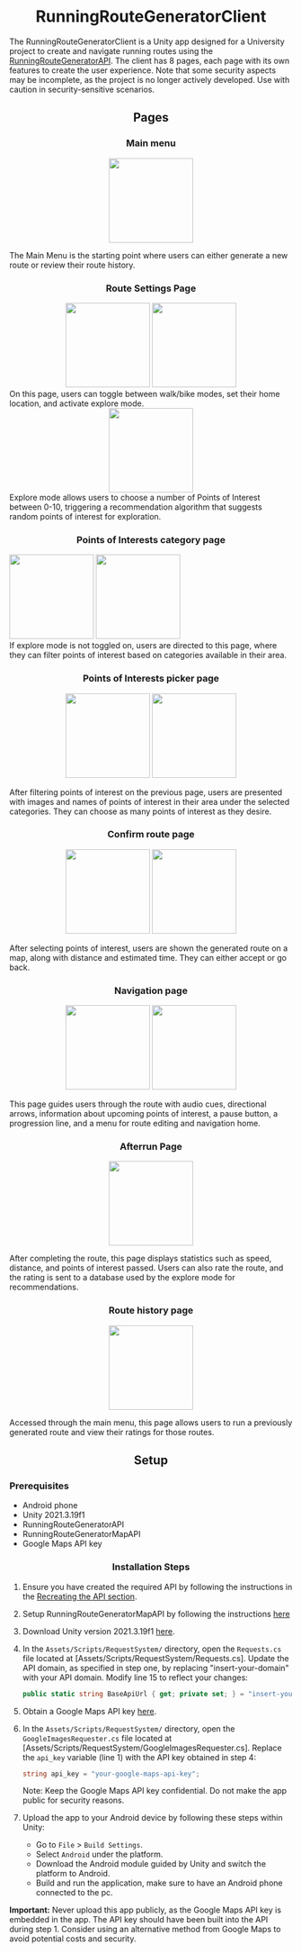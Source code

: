 # <div align="center">RunningRouteGeneratorClient</div>
The RunningRouteGeneratorClient is a Unity app designed for a University project to create and navigate running routes using the [RunningRouteGeneratorAPI](https://github.com/eske4/RunningRouteGeneratorAPI). The client has 8 pages, each page with its own features to create the user experience. Note that some security aspects may be incomplete, as the project is no longer actively developed. Use with caution in security-sensitive scenarios. 

## <div align="center">Pages</div>
### <div align="center">Main menu</div>
<div align="center">
  <img src="https://github.com/eske4/RunningRouteGeneratorClient/blob/main/Images/MainMenu/MainMenu.png" width="150">
</div>

The Main Menu is the starting point where users can either generate a new route or review their route history.

### <div align="center">Route Settings Page</div>
<div align="center">
  <img src="https://github.com/eske4/RunningRouteGeneratorClient/blob/main/Images/RouteSettingsPage/RouteSettingsFilter.png" width="150" />
  <img src="https://github.com/eske4/RunningRouteGeneratorClient/blob/main/Images/RouteSettingsPage/RouteSettingsGuide.png" width="150" /> 
</div>
On this page, users can toggle between walk/bike modes, set their home location, and activate explore mode. 

<div align="center">
  <img src="https://github.com/eske4/RunningRouteGeneratorClient/blob/main/Images/RouteSettingsPage/Explore/RouteSettingsExplore.png" width="150" />
</div>
Explore mode allows users to choose a number of Points of Interest between 0-10, triggering a recommendation algorithm that suggests random points of interest for exploration.


### <div align="center">Points of Interests category page</div>

<div>
  <img src="https://github.com/eske4/RunningRouteGeneratorClient/blob/main/Images/POICatPage/Categories.png" width="150" />
  <img src="https://github.com/eske4/RunningRouteGeneratorClient/blob/main/Images/POICatPage/SubCategories.png" width="150" /> 
</div>
If explore mode is not toggled on, users are directed to this page, where they can filter points of interest based on categories available in their area.

### <div align="center">Points of Interests picker page</div>

<div align="center">
  <img src="https://github.com/eske4/RunningRouteGeneratorClient/blob/main/Images/POIPage/POIPage.jpg" width="150" />
  <img src="https://github.com/eske4/RunningRouteGeneratorClient/blob/main/Images/POIPage/POIZoom.jpg" width="150" /> 
</div>

After filtering points of interest on the previous page, users are presented with images and names of points of interest in their area under the selected categories. They can choose as many points of interest as they desire.

### <div align="center">Confirm route page</div>

<div align="center">
  <img src="https://github.com/eske4/RunningRouteGeneratorClient/blob/main/Images/ConfirmPage/Loading.jpg" width="150" />
  <img src="https://github.com/eske4/RunningRouteGeneratorClient/blob/main/Images/ConfirmPage/RouteConfirm.png" width="150" /> 
</div>

After selecting points of interest, users are shown the generated route on a map, along with distance and estimated time. They can either accept or go back.

### <div align="center">Navigation page</div>

<div align="center">
  <img src="https://github.com/eske4/RunningRouteGeneratorClient/blob/main/Images/NavigationPage/Navi.jpg" width="150" />
  <img src="https://github.com/eske4/RunningRouteGeneratorClient/blob/main/Images/NavigationPage/NaviMap.jpg" width="150" /> 
</div>

This page guides users through the route with audio cues, directional arrows, information about upcoming points of interest, a pause button, a progression line, and a menu for route editing and navigation home.

### <div align="center">Afterrun Page</div>

<div align="center">
  <img src="https://github.com/eske4/RunningRouteGeneratorClient/blob/main/Images/AfterRunPage/AfterRun.jpg" width="150" />
</div>

After completing the route, this page displays statistics such as speed, distance, and points of interest passed. Users can also rate the route, and the rating is sent to a database used by the explore mode for recommendations.

### <div align="center">Route history page</div>

<div align="center">
  <img src="https://github.com/eske4/RunningRouteGeneratorClient/blob/main/Images/HistoryPage/HistoryPic.jpg" width="150" />
</div>

Accessed through the main menu, this page allows users to run a previously generated route and view their ratings for those routes.

## <div align="center">Setup</div>
### Prerequisites

- Android phone
- Unity 2021.3.19f1
- RunningRouteGeneratorAPI
- RunningRouteGeneratorMapAPI
- Google Maps API key

### <div align="center">Installation Steps</div>

1. Ensure you have created the required API by following the instructions in the [Recreating the API section](https://github.com/eske4/RunningRouteGeneratorAPI).

2. Setup RunningRouteGeneratorMapAPI by following the instructions [here](https://github.com/eske4/RunningRouteGeneratorMapAPI)

3. Download Unity version 2021.3.19f1 [here](https://unity.com/releases/editor/whats-new/2021.3.19).

4. In the `Assets/Scripts/RequestSystem/` directory, open the `Requests.cs` file located at [Assets/Scripts/RequestSystem/Requests.cs]. Update the API domain, as specified in step one, by replacing "insert-your-domain" with your API domain. Modify line 15 to reflect your changes:

    ```csharp
    public static string BaseApiUrl { get; private set; } = "insert-your-domain";
    ```

5. Obtain a Google Maps API key [here](https://developers.google.com/maps).

6. In the `Assets/Scripts/RequestSystem/` directory, open the `GoogleImagesRequester.cs` file located at [Assets/Scripts/RequestSystem/GoogleImagesRequester.cs]. Replace the `api_key` variable (line 1) with the API key obtained in step 4:

    ```csharp
    string api_key = "your-google-maps-api-key";
    ```

   Note: Keep the Google Maps API key confidential. Do not make the app public for security reasons.

7. Upload the app to your Android device by following these steps within Unity:
   - Go to `File` > `Build Settings`.
   - Select `Android` under the platform.
   - Download the Android module guided by Unity and switch the platform to Android.
   - Build and run the application, make sure to have an Android phone connected to the pc.

**Important:** Never upload this app publicly, as the Google Maps API key is embedded in the app. The API key should have been built into the API during step 1. Consider using an alternative method from Google Maps to avoid potential costs and security.

